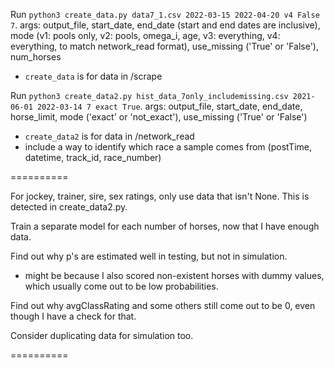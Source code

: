 
Run `python3 create_data.py data7_1.csv 2022-03-15 2022-04-20 v4 False 7`. args: output_file, start_date, end_date (start and end dates are inclusive), mode (v1: pools only, v2: pools, omega_i, age, v3: everything, v4: everything, to match network_read format), use_missing ('True' or 'False'), num_horses
- `create_data` is for data in /scrape

Run `python3 create_data2.py hist_data_7only_includemissing.csv 2021-06-01 2022-03-14 7 exact True`. args: output_file, start_date, end_date, horse_limit, mode ('exact' or 'not_exact'), use_missing ('True' or 'False')
- `create_data2` is for data in /network_read
- include a way to identify which race a sample comes from (postTime, datetime, track_id, race_number)

==========

For jockey, trainer, sire, sex ratings, only use data that isn't None. This is detected in create_data2.py.

Train a separate model for each number of horses, now that I have enough data.

Find out why p's are estimated well in testing, but not in simulation.
- might be because I also scored non-existent horses with dummy values, which usually come out to be low probabilities.

Find out why avgClassRating and some others still come out to be 0, even though I have a check for that.

Consider duplicating data for simulation too.

==========
